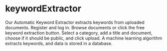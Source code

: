 # keywordExtractor
Our Automatic Keyword Extractor extracts keywords from uploaded documents. Register and log in. Browse documents or click the free keyword extraction button. Select a category, add a title and document, choose if it should be public, and click upload. A machine learning algorithm extracts keywords, and data is stored in a database. 
